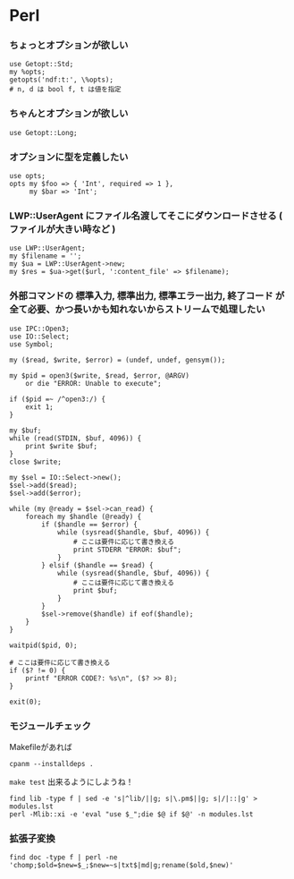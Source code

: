 # Perl

### ちょっとオプションが欲しい

    use Getopt::Std;
    my %opts;
    getopts('ndf:t:', \%opts);
    # n, d は bool f, t は値を指定

### ちゃんとオプションが欲しい

    use Getopt::Long;

### オプションに型を定義したい

    use opts;
    opts my $foo => { 'Int', required => 1 },
         my $bar => 'Int';

### LWP::UserAgent にファイル名渡してそこにダウンロードさせる ( ファイルが大きい時など )

    use LWP::UserAgent;
    my $filename = '';
    my $ua = LWP::UserAgent->new;
    my $res = $ua->get($url, ':content_file' => $filename);

### 外部コマンドの 標準入力, 標準出力, 標準エラー出力, 終了コード が全て必要、かつ長いかも知れないからストリームで処理したい

    use IPC::Open3;
    use IO::Select;
    use Symbol;

    my ($read, $write, $error) = (undef, undef, gensym());

    my $pid = open3($write, $read, $error, @ARGV)
        or die "ERROR: Unable to execute";

    if ($pid =~ /^open3:/) {
        exit 1;
    }

    my $buf;
    while (read(STDIN, $buf, 4096)) {
        print $write $buf;
    }
    close $write;

    my $sel = IO::Select->new();
    $sel->add($read);
    $sel->add($error);

    while (my @ready = $sel->can_read) {
        foreach my $handle (@ready) {
            if ($handle == $error) {
                while (sysread($handle, $buf, 4096)) {
                    # ここは要件に応じて書き換える
                    print STDERR "ERROR: $buf";
                }
            } elsif ($handle == $read) {
                while (sysread($handle, $buf, 4096)) {
                    # ここは要件に応じて書き換える
                    print $buf;
                }
            }
            $sel->remove($handle) if eof($handle);
        }
    }

    waitpid($pid, 0);

    # ここは要件に応じて書き換える
    if ($? != 0) {
        printf "ERROR CODE?: %s\n", ($? >> 8);
    }

    exit(0);

### モジュールチェック

Makefileがあれば

    cpanm --installdeps .

`make test` 出来るようにしようね！

    find lib -type f | sed -e 's|^lib/||g; s|\.pm$||g; s|/|::|g' > modules.lst
    perl -Mlib::xi -e 'eval "use $_";die $@ if $@' -n modules.lst

### 拡張子変換

    find doc -type f | perl -ne 'chomp;$old=$new=$_;$new=~s|txt$|md|g;rename($old,$new)'

